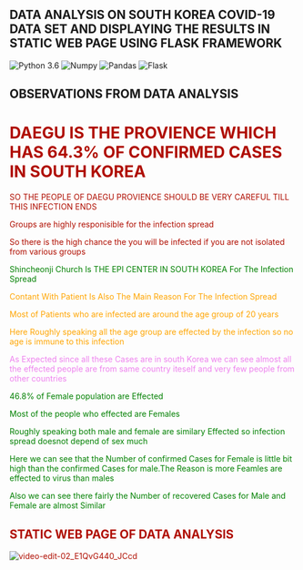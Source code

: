 ## DATA ANALYSIS ON SOUTH KOREA COVID-19 DATA SET AND DISPLAYING THE RESULTS IN  STATIC WEB PAGE USING FLASK FRAMEWORK
![Python 3.6](https://img.shields.io/badge/Python-3.6-brightgreen.svg)  ![Numpy](https://img.shields.io/badge/Library-Numpy-red.svg) ![Pandas](https://img.shields.io/badge/Library-Pandas-yellow.svg) 
![Flask](https://img.shields.io/badge/Library-Flask-orange.svg)

## OBSERVATIONS FROM DATA ANALYSIS

 # <font color='BULE'>DAEGU IS THE PROVIENCE WHICH HAS 64.3% OF CONFIRMED CASES IN SOUTH KOREA</font>

 <font color='BULE'>SO THE PEOPLE OF DAEGU PROVIENCE SHOULD BE VERY CAREFUL TILL THIS INFECTION ENDS </font>
 
 <font color='BULE'>Groups are highly responisible for the infection spread</font>
 
 <font color='BULE'>So there is the high chance the you will be infected if you are not isolated from various groups
 
  <font color='GREEN'>Shincheonji Church Is THE EPI CENTER IN SOUTH KOREA For The Infection Spread</font>
  
  <font color='orange'>Contant With Patient Is Also The Main Reason For The Infection Spread</font>
  
  <font color='orange'>Most of Patients who are infected are around the age group of 20 years</font>
  
  <font color='orange'>Here Roughly speaking all the age group are effected by the infection so no age is immune to this infection</font>
  
  <font color='violet'>As Expected since all these Cases are in south Korea we can see almost all the effected people are from same country iteself and very few people     from other countries</font>
  
  
  <font color='green'>46.8% of Female population are Effected</font>
  
  <font color='green'>Most of the people who effected are Females</font>
  
  <font color='green'>Roughly speaking both male and female are similary Effected so infection spread doesnot depend of sex much</font>
  
  <font color='green'>Here we can see that the Number of confirmed Cases for Female is little bit high than the confirmed Cases for male.The Reason is more Feamles are     effected to virus than males</font>
  
  <font color='green'>Also we can see there fairly the Number of recovered Cases for Male and Female are almost Similar</font>
  
  
  ## STATIC WEB PAGE OF DATA ANALYSIS







![video-edit-02_E1QvG440_JCcd](https://user-images.githubusercontent.com/51857189/87709546-1221a880-c7c2-11ea-82d4-549b937af952.gif)
